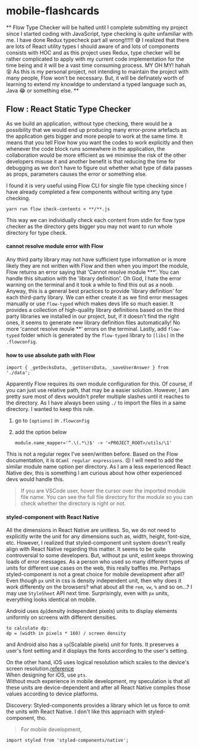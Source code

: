 # mobile-flashcards

** Flow Type Checker will be halted until I complete submitting my project since I started coding with JavaScript, type checking is quite unfamiliar with me. I have done Redux typecheck part all wrong!!!!!! 😅 I realized that there are lots of React utility types I should aware of and lots of components consists with HOC and as this project uses Redux, type checker will be rather complicated to apply with my current code implementation for the time being and it will be a vast time consuming process. MY OH MY! hahah 😵 As this is my personal project, not intending to maintain the project with many people, Flow won't be necessary. But, it will be definately worth of learning to extend my knowldge to understand a typed language such as, Java 😂 or something else. **

## Flow : React Static Type Checker

As we build an application, without type checking, there would be a possibility that we would end up producing many error-prone artefacts as the application gets bigger and more people to work at the same time. It means that you tell Flow how you want the codes to work explicitly and then whenever the code block runs somewhere in the application, the collaboration would be more efficient as we minimise the risk of the other developers misuse it and another benefit is that reducing the time for debugging as we don't have to figure out whether what type of data passes as props, parameters causes the error or something else.

I found it is very useful using Flow CLI for single file type checking since I have already completed a few components without writing any type checking.

    yarn run flow check-contents < **/**.js

This way we can individually check each content from stdin for flow type checker as the directory gets bigger you may not want to run whole directory for type check.

#### cannot resolve module error with Flow

Any third party library may not have sufficient type information or is more likely they are not written with Flow and then when you import the module, Flow returns an error saying that 'Cannot resolve module **\*'. You can handle this situation with the 'library definition'. Oh God, I hate the error warning on the terminal and it took a while to find this out as a noob. Anyway, this is a general best practices to provide 'library definition' for each third-party library. We can either create it as we find error messages manually or use `flow-typed` which makes devs life so much easier. It provides a collection of high-quality library definitions based on the third party libraries we installed in our project, but, if it doesn't find the right ones, it seems to generate new library definition files automatically! No more 'cannot resolve moule **' errors on the terminal. Lastly, add `flow-typed` folder which is generated by the `flow-typed` library to `[libs]` in the `.flowconfig`.

#### how to use absolute path with Flow

    import { _getDecksData, _getUsersData, _saveUserAnswer } from './data';

Apparently Flow requires its own module configuration for this. Of course, if you can just use relative path, that may be a easier solution. However, I am pretty sure most of devs wouldn't prefer multiple slashes until it reaches to the directory. As I have always been using `./` to import the files in a same directory. I wanted to keep this rule.

1.  go to `[options]` in `.flowconfig`

2.  add the option below

        module.name_mapper='^.\(.*\)$' -> '<PROJECT_ROOT>/utils/\1'

This is not a regular regex I've seen/written before.
Based on the Flow documentation, it is `OCaml regular expressions`. 😣
I will need to add the similar module name option per directory. As I am a less experienced React Native dev, this is something I am curious about how other experienced devs would handle this.

> If you are VSCode user, hover the cursor over the imported module file name. You can see the full file directory for the module so you can check whether the directory is right or not.

#### styled-component with React Native

All the dimensions in React Native are unitless. So, we do not need to explicitly write the unit for any dimensions such as, width, height, font-size, etc. However, I realized that styled-component unit system doesn't really align with React Native regarding this matter. It seems to be quite controversial to some developers. But, without px unit, eslint keeps throwing loads of error messages. As a person who used so many different types of units for different use cases on the web, this really baffles me. Perhaps styled-component is not a great choice for mobile development after all? Even though `px` unit in css is density independent unit, then why does it work differently on the browsers? what about all the `rem`, `vw`, `%` and so on...? I may use `StyleSheet` API next time. Surprisingly, even with `px` units, everything looks identical on mobile.

Android uses `dp`(density independent pixels) units to display elements uniformly on screens with different densities.

    to calculate dp:
    dp = (width in pixels * 160) / screen density

and Android also has a `sp`(Scalable pixels) unit for fonts. It preserves a user's font setting and it displays the fonts according to the user's setting.

On the other hand, iOS uses logical resolution which scales to the device's screen resolution.[reference](https://developer.apple.com/library/archive/documentation/DeviceInformation/Reference/iOSDeviceCompatibility/Displays/Displays.html)  
When designing for iOS, use `pts`.  
Without much experience in mobile development, my speculation is that all these units are device-dependent and after all React Native compiles those values according to device platforms.

Discovery: Styled-components provides a library which let us force to omit the units with React Native. I don't like this approach with styled-component, tho.

> For mobile development,

    import styled from 'styled-components/native';
